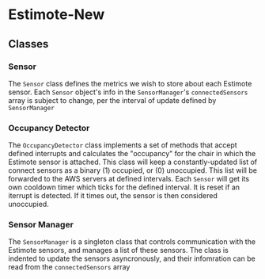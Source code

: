 # Estimote-New

## Classes

### Sensor
The `Sensor` class defines the metrics we wish to store
about each Estimote sensor. Each `Sensor` object's info in 
the `SensorManager`'s `connectedSensors` array is subject to 
change, per the interval of update defined by `SensorManager`

### Occupancy Detector
 The `OccupancyDetector` class implements a set of
 methods that accept defined interrupts and calculates
 the "occupancy" for the chair in which the Estimote
 sensor is attached. This class will keep a constantly-updated
 list of connect sensors as a binary (1) occupied, or (0) unoccupied.
 This list will be forwarded to the AWS servers at defined intervals.
 Each `Sensor` will get its own cooldown timer which ticks for the defined
 interval. It is reset if an iterrupt is detected. If it times out, the sensor
 is then considered unoccupied.

### Sensor Manager
The `SensorManager` is a singleton class that controls communication
with the Estimote sensors, and manages a list of these sensors. The
class is indented to update the sensors asyncronously, and their infomration
can be read from the `connectedSensors` array

